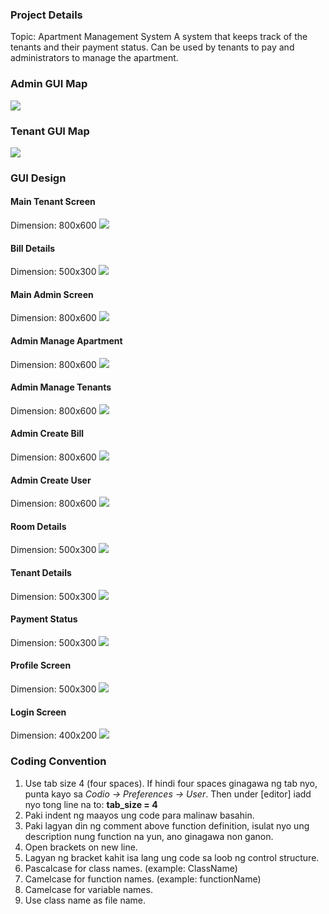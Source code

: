 ### Project Details
Topic: Apartment Management System
A system that keeps track of the tenants and their payment status. Can be used by tenants to pay and administrators to manage the apartment.

### Admin GUI Map
![](images/AdminMapGUI.png)

### Tenant GUI Map
![](images/TenantMapGUI.png)

### GUI Design
#### Main Tenant Screen
Dimension: 800x600
![](images/GUIDesign/Tenant.png)
#### Bill Details
Dimension: 500x300
![](images/GUIDesign/Bill.png)
#### Main Admin Screen
Dimension: 800x600
![](images/GUIDesign/Admin.png)
#### Admin Manage Apartment
Dimension: 800x600
![](images/GUIDesign/AdminManageApartment.png)
#### Admin Manage Tenants
Dimension: 800x600
![](images/GUIDesign/AdminManageTenants.png)
#### Admin Create Bill
Dimension: 800x600
![](images/GUIDesign/AdminCreateBill.png)
#### Admin Create User
Dimension: 800x600
![](images/GUIDesign/AdminCreateUser.png)
#### Room Details
Dimension: 500x300
![](images/GUIDesign/Room.png)
#### Tenant Details
Dimension: 500x300
![](images/GUIDesign/TenantDetails.png)
#### Payment Status
Dimension: 500x300
![](images/GUIDesign/PaymentStatus.png)
#### Profile Screen
Dimension: 500x300
![](images/GUIDesign/Profile.png)
#### Login Screen
Dimension: 400x200
![](images/GUIDesign/Login.png)

### Coding Convention
1. Use tab size 4 (four spaces). If hindi four spaces ginagawa ng tab nyo, punta kayo sa *Codio -> Preferences -> User*. Then under [editor] iadd nyo tong line na to: 
**tab_size = 4**
2. Paki indent ng maayos ung code para malinaw basahin.
3. Paki lagyan din ng comment above function definition, isulat nyo ung description nung function na yun, ano ginagawa non ganon.
4. Open brackets on new line.
5. Lagyan ng bracket kahit isa lang ung code sa loob ng control structure.
6. Pascalcase for class names. (example: ClassName)
7. Camelcase for function names. (example: functionName)
8. Camelcase for variable names. 
9. Use class name as file name.
